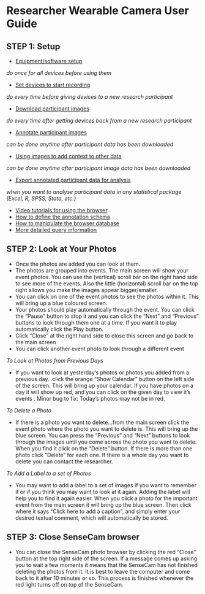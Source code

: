 # Researcher Wearable Camera User Guide

## STEP 1: Setup
* [Equipment/software setup](http://computationalepidemiology.github.io/wearable-camera-desktop-browser/1-Equipment-software-setup.html) 

*do once for all devices before using them*
* [Set devices to start recording](http://computationalepidemiology.github.io/wearable-camera-desktop-browser/2-Set-devices-to-start-recording.html) 

*do every time before giving devices to a new research participant*
* [Download participant images](http://computationalepidemiology.github.io/wearable-camera-desktop-browser/3-Downloading-participant-data.html) 

*do every time after getting devices back from a new research participant*
* [Annotate participant images](http://computationalepidemiology.github.io/wearable-camera-desktop-browser/4-Analyse-participant-data.html) 

*can be done anytime after participant data has been downloaded*
* [Using images to add context to other data](http://computationalepidemiology.github.io/wearable-camera-desktop-browser/5-Using-images-to-add-context-to-other-data.html) 

*can be done anytime after participant image data has been downloaded*
* [Export annotated participant data for analysis](http://computationalepidemiology.github.io/wearable-camera-desktop-browser/6-Export-annotated-image-data-for-analysis.html) 

*when you want to analyse participant data in any statistical package (Excel, R, SPSS, Stata, etc.)*
* [Video tutorials for using the browser](http://computationalepidemiology.github.io/wearable-camera-desktop-browser/7-Browser-video-tutorial.html)
* [How to define the annotation schema](http://computationalepidemiology.github.io/wearable-camera-desktop-browser/8-Import-export-annotation-schema.html)
* [How to manipulate the browser database](http://computationalepidemiology.github.io/wearable-camera-desktop-browser/9-Manipulate-browser-data.html)
* [More detailed query information](http://computationalepidemiology.github.io/wearable-camera-desktop-browser/9a-Database-queries.html)


## STEP 2: Look at Your Photos
* Once the photos are added you can look at them.
* The photos are grouped into events. The main screen will show your event photos. You can use the (vertical) scroll bar on the right hand side to see more of the events. Also the little (horizontal) scroll bar on the top right allows you make the images appear bigger/smaller.
* You can click on one of the event photos to see the photos within it. This will bring up a blue coloured screen. 
* Your photos should play automatically through the event. You can click the “Pause” button to stop it and you can click the “Next” and “Previous” buttons to look through them one at a time. If you want it to play automatically click the Play button.
* Click “Close” at the right hand side to close this screen and go back to the main screen
* You can click another event photo to look through a different event


*To Look at Photos from Previous Days*
* If you want to look at yesterday’s photos or photos you added from a previous day…click the orange “Show Calendar” button on the left side of the screen. This will bring up your calendar. If you have photos on a day it will show up red, and you can click on the given day to view it’s events . Minor bug to fix: Today’s photos may not be in red.


*To Delete a Photo*
* If there is a photo you want to delete…from the main screen click the event photo where the photo you want to delete is. This will bring up the blue screen. You can press the “Previous” and “Next” buttons to look through the images until you come across the photo you want to delete. When you find it click on the “Delete” button. If there is more than one photo click “Delete” for each one. If there is a whole day you want to delete you can contact the researcher.


*To Add a Label to a set of Photos*
* You may want to add a label to a set of images if you want to remember it or if you think you may want to look at it again. Adding the label will help you to find it again easier.
When you click a photo for the important event from the main screen it will bring up the blue screen. Then click where it says “Click here to add a caption”, and simply enter your desired textual comment, which will automatically be stored.

## STEP 3: Close SenseCam browser
* You can close the SenseCam photo browser by clicking the red “Close” button at the top right side of the screen. If a message comes up asking you to wait a few moments it means that the SenseCam has not finished deleting the photos from it. It is best to leave the computer and come back to it after 10 minutes or so. This process is finished whenever the red light turns off on top of the SenseCam.